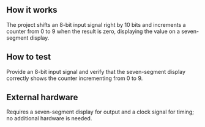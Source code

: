 <!---

This file is used to generate your project datasheet. Please fill in the information below and delete any unused
sections.

You can also include images in this folder and reference them in the markdown. Each image must be less than
512 kb in size, and the combined size of all images must be less than 1 MB.
-->

## How it works

The project shifts an 8-bit input signal right by 10 bits and increments a counter from 0 to 9 when the result is zero, displaying the value on a seven-segment display.

## How to test

Provide an 8-bit input signal and verify that the seven-segment display correctly shows the counter incrementing from 0 to 9.

## External hardware

Requires a seven-segment display for output and a clock signal for timing; no additional hardware is needed.
